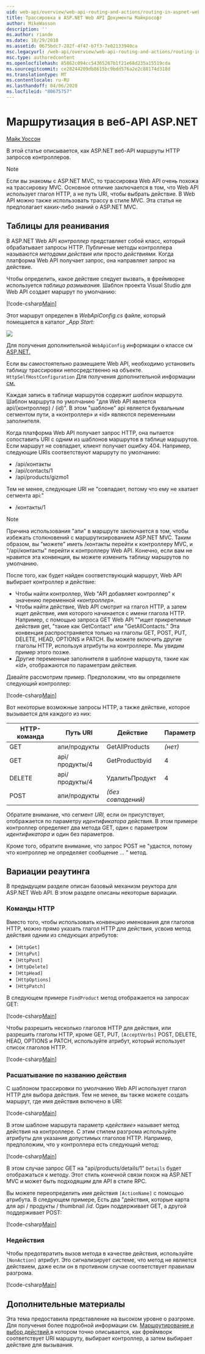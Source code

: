 ```yaml
---
uid: web-api/overview/web-api-routing-and-actions/routing-in-aspnet-web-api
title: Трассировка в ASP.NET Web API Документы Майкрософт
author: MikeWasson
description: ''
ms.author: riande
ms.date: 10/29/2018
ms.assetid: 0675bdc7-282f-4f47-b7f3-7e02133940ca
msc.legacyurl: /web-api/overview/web-api-routing-and-actions/routing-in-aspnet-web-api
msc.type: authoredcontent
ms.openlocfilehash: 85862c094cc54365267b1f21e68d235a15519cda
ms.sourcegitcommit: ce28244209db8615bc9bdd576a2e2c88174d318d
ms.translationtype: MT
ms.contentlocale: ru-RU
ms.lasthandoff: 04/06/2020
ms.locfileid: "80675757"
---
```

# <a name="routing-in-aspnet-web-api"></a>Маршрутизация в веб-API ASP.NET

[Майк Уоссон](https://github.com/MikeWasson)

В этой статье описывается, как ASP.NET веб-API маршруты HTTP запросов контроллеров.

> [!NOTE]
> Если вы знакомы с ASP.NET MVC, то трассировка Web API очень похожа на трассировку MVC. Основное отличие заключается в том, что Web API использует глагол HTTP, а не путь URI, чтобы выбрать действие. В Web API можно также использовать трассу в стиле MVC. Эта статья не предполагает каких-либо знаний о ASP.NET MVC.

## <a name="routing-tables"></a>Таблицы для реанивания

В ASP.NET Web API *контроллер* представляет собой класс, который обрабатывает запросы HTTP. Публичные методы контроллера называются *методами действия* или просто *действиями.* Когда платформа Web API получает запрос, она направляет запрос на действие.

Чтобы определить, какое действие следует вызвать, в фреймворке используется *таблица размывания.* Шаблон проекта Visual Studio для Web API создает маршрут по умолчанию:

[!code-csharp[Main](routing-in-aspnet-web-api/samples/sample1.cs)]

Этот маршрут определен в *WebApiConfig.cs* файле, который помещается в каталог *\_App Start:*

![](routing-in-aspnet-web-api/_static/image1.png)

Для получения дополнительной `WebApiConfig` информации о классе см [ASP.NET.](../advanced/configuring-aspnet-web-api.md)

Если вы самостоятельно размещаете Web API, необходимо установить таблицу трассировки непосредственно на объекте. `HttpSelfHostConfiguration` Для получения дополнительной информации [см.](../older-versions/self-host-a-web-api.md)

Каждая запись в таблице маршрутов содержит *шаблон маршрута.* Шаблон маршрута по умолчанию &quot;для Web API является api/(контроллер) / (id)&quot;. В этом &quot;шаблоне&quot; api является буквальным сегментом пути, а «контроллер» и «id» являются переменными заполнителя.

Когда платформа Web API получает запрос HTTP, она пытается сопоставить URI с одним из шаблонов маршрутов в таблице маршрутов. Если маршрут не совпадает, клиент получает ошибку 404. Например, следующие URIs соответствуют маршруту по умолчанию:

- /api/контакты
- /api/contacts/1
- /api/products/gizmo1

Тем не менее, следующие URI не &quot;совпадает, потому что ему не хватает сегмента api:&quot;

- /контакты/1

> [!NOTE]
> Причина использования "апи" в маршруте заключается в том, чтобы избежать столкновений с маршрутизированием ASP.NET MVC. Таким образом, вы &quot;можете&quot; иметь /контакты перейти к контроллеру MVC, и &quot;/api/контакты&quot; перейти к контроллеру Web API. Конечно, если вам не нравится эта конвенция, вы можете изменить таблицу маршрутов по умолчанию.

После того, как будет найден соответствующий маршрут, Web API выбирает контроллер и действие:

- Чтобы найти контроллер, Web &quot;API добавляет контроллер&quot; к значению переменной *«контроллер».*
- Чтобы найти действие, Web API смотрит на глагол HTTP, а затем ищет действие, имя которого начинается с имени глагола HTTP. Например, с помощью запроса GET Web API &quot;&quot;ищет прикрепимые действия get, &quot;такие как GetContact&quot; или &quot;GetAllContacts.&quot; Эта конвенция распространяется только на глаголы GET, POST, PUT, DELETE, HEAD, OPTIONS и PATCH. Вы можете включить другие глаголы HTTP, используя атрибуты на контроллере. Мы увидим пример этого позже.
- Другие переменные заполнителя в шаблоне маршрута, такие как *«id»,* отображаются по параметрам действия.

Давайте рассмотрим пример. Предположим, что вы определяете следующий контроллер:

[!code-csharp[Main](routing-in-aspnet-web-api/samples/sample2.cs)]

Вот некоторые возможные запросы HTTP, а также действие, которое вызывается для каждого из них:

| HTTP-команда | Путь URI | Действие | Параметр |
| --- | --- | --- | --- |
| GET | апи/продукты | GetAllProducts | *(нет)* |
| GET | api/продукты/4 | GetProductbyid | 4 |
| DELETE | api/продукты/4 | УдалитьПродукт | 4 |
| POST | апи/продукты | *(без совпадений)* |  |

Обратите внимание, что сегмент *URI,* если он присутствует, отображается по параметру *идентификатора* действия. В этом примере контроллер определяет два метода GET, один с параметром *идентификатора* и один без параметров.

Кроме того, обратите внимание, что запрос POST не &quot;удастся, потому что контроллер не определяет сообщение ... &quot; метод.

## <a name="routing-variations"></a>Вариации реаутинга

В предыдущем разделе описан базовый механизм реуктора для ASP.NET Web API. В этом разделе описаны некоторые вариации.

### <a name="http-verbs"></a>Команды HTTP

Вместо того, чтобы использовать конвенцию именования для глаголов HTTP, можно прямо указать глагол HTTP для действия, усвоив метод действия одним из следующих атрибутов:

- `[HttpGet]`
- `[HttpPut]`
- `[HttpPost]`
- `[HttpDelete]`
- `[HttpHead]`
- `[HttpOptions]`
- `[HttpPatch]`

В следующем примере `FindProduct` метод отображается на запросах GET:

[!code-csharp[Main](routing-in-aspnet-web-api/samples/sample3.cs)]

Чтобы разрешить несколько глаголов HTTP для действия, или разрешить глаголы HTTP, кроме GET, PUT, `[AcceptVerbs]` POST, DELETE, HEAD, OPTIONS и PATCH, используйте атрибут, который использует список глаголов HTTP.

[!code-csharp[Main](routing-in-aspnet-web-api/samples/sample4.cs)]

<a id="routing_by_action_name"></a>
### <a name="routing-by-action-name"></a>Расшатывание по названию действия

С шаблоном трассировки по умолчанию Web API использует глагол HTTP для выбора действия. Тем не менее, вы также можете создать маршрут, где имя действия включено в URI:

[!code-csharp[Main](routing-in-aspnet-web-api/samples/sample5.cs)]

В этом шаблоне маршрута параметр *«действие»* называет метод действия на контроллере. С этим стилем разгрома используйте атрибуты для указания допустимых глаголов HTTP. Например, предположим, что у контроллера есть следующий метод:

[!code-csharp[Main](routing-in-aspnet-web-api/samples/sample6.cs)]

В этом случае запрос GET на "api/products/details/1" `Details` будет отображаться к методу. Этот стиль конечной связи похож на ASP.NET MVC и может быть подходящим для API в стиле RPC.

Вы можете переопределить имя действия `[ActionName]` с помощью атрибута. В следующем примере, Есть два &quot;действия, которые карта для api / продукты / thumbnail /*id*. Один поддерживает GET, а другой поддерживает POST:

[!code-csharp[Main](routing-in-aspnet-web-api/samples/sample7.cs)]

### <a name="non-actions"></a>Недействия

Чтобы предотвратить вызов метода в качестве действия, используйте `[NonAction]` атрибут. Это сигнализирует системе, что метод не является действием, даже если он в противном случае соответствует правилам разгрома.

[!code-csharp[Main](routing-in-aspnet-web-api/samples/sample8.cs)]

## <a name="further-reading"></a>Дополнительные материалы

Эта тема предоставила представление на высоком уровне о разгроме. Для получения более подробной информации см. [Маршрутирование и выбор действий,](routing-and-action-selection.md)в котором точно описывается, как фреймворк соответствует URI маршруту, выбирает контроллер, а затем выбирает действие для вызывания.
